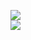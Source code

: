 [![](https://img.shields.io/badge/Made%20With-Github%20Spray-lightgrey.svg?style=for-the-badge&logo=github)](https://github.com/Annihil/github-spray#1761)  
[![](https://i.imgur.com/2DrTn0Z.gif)](https://github.com/Annihil/github-spray)